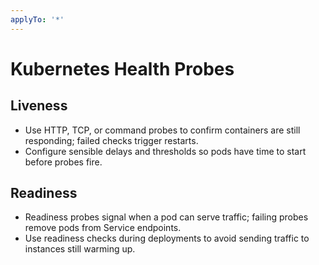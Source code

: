 ```yaml
---
applyTo: '*'
---
```


# Kubernetes Health Probes

## Liveness
- Use HTTP, TCP, or command probes to confirm containers are still responding; failed checks trigger restarts.
- Configure sensible delays and thresholds so pods have time to start before probes fire.

## Readiness
- Readiness probes signal when a pod can serve traffic; failing probes remove pods from Service endpoints.
- Use readiness checks during deployments to avoid sending traffic to instances still warming up.
